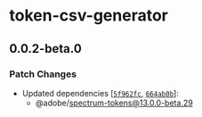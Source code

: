 # token-csv-generator

## 0.0.2-beta.0

### Patch Changes

- Updated dependencies [[`5f962fc`](https://github.com/adobe/spectrum-tokens/commit/5f962fc864c516213db58bece2c47a74c68cc985), [`664ab0b`](https://github.com/adobe/spectrum-tokens/commit/664ab0bba68b9f4752599ed73c98b5d339414478)]:
  - @adobe/spectrum-tokens@13.0.0-beta.29
